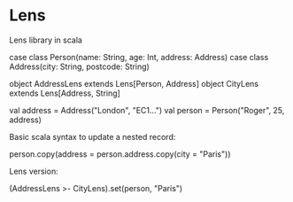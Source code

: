 Lens
====

Lens library in scala


case class Person(name: String, age: Int, address: Address)
case class Address(city: String, postcode: String)

object AddressLens extends Lens[Person, Address]
object CityLens    extends Lens[Address, String]

val address = Address("London", "EC1...")
val person  = Person("Roger", 25, address)


Basic scala syntax to update a nested record:

person.copy(address = person.address.copy(city = "Paris"))

Lens version:

(AddressLens >- CityLens).set(person, "Paris")
